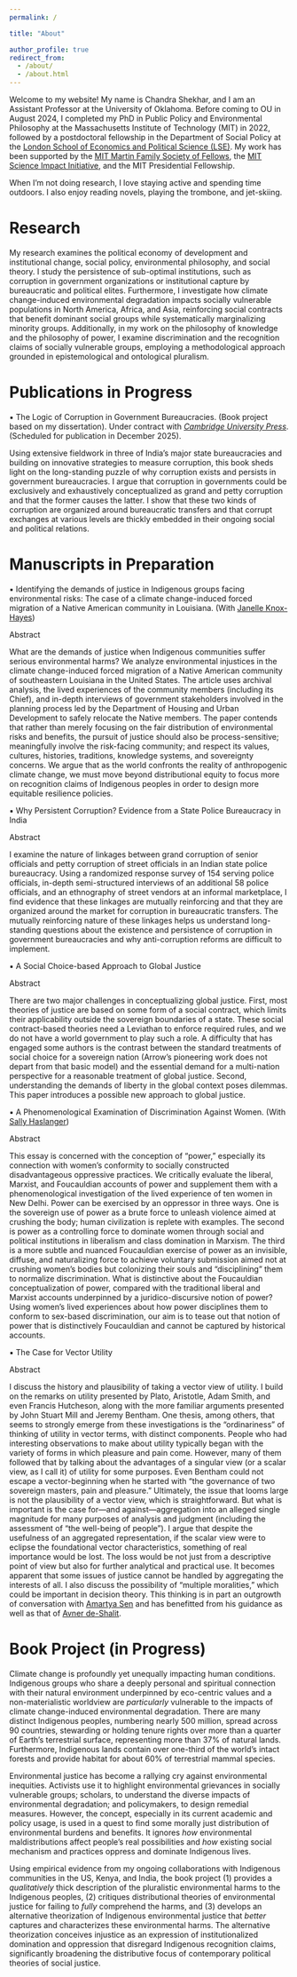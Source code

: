 ```yaml
---
permalink: /

title: "About"

author_profile: true
redirect_from: 
  - /about/
  - /about.html
---
```

Welcome to my website! My name is Chandra Shekhar, and I am an Assistant Professor at the University of Oklahoma. Before coming to OU in August 2024, I completed my PhD in Public Policy and Environmental Philosophy at the Massachusetts Institute of Technology (MIT) in 2022, followed by a postdoctoral fellowship in the Department of Social Policy at the [London School of Economics and Political Science (LSE)](https://www.lse.ac.uk/social-policy). My work has been supported by the [MIT Martin Family Society of Fellows](https://martin-fellows.mit.edu/fellows/current-fellows/), the [MIT Science Impact Initiative](https://scienceimpact.mit.edu/view/biblio/student_contributors_doctoral), and the MIT Presidential Fellowship. <br>

When I’m not doing research, I love staying active and spending time outdoors. I also enjoy reading novels, playing the trombone, and jet-skiing.

Research
===

My research examines the political economy of development and institutional change, social policy, environmental philosophy, and social theory. I study the persistence of sub-optimal institutions, such as corruption in government organizations or institutional capture by bureaucratic and political elites. Furthermore, I investigate how climate change-induced environmental degradation impacts socially vulnerable populations in North America, Africa, and Asia, reinforcing social contracts that benefit dominant social groups while systematically marginalizing minority groups. Additionally, in my work on the philosophy of knowledge and the philosophy of power, I examine discrimination and the recognition claims of socially vulnerable groups, employing a methodological approach grounded in epistemological and ontological pluralism. <br>

Publications in Progress
===
▪ The Logic of Corruption in Government Bureaucracies. (Book project based on my dissertation). Under contract with *[Cambridge University Press](https://www.cambridge.org/)*. (Scheduled for publication in December 2025). <br>

Using extensive fieldwork in three of India’s major state bureaucracies and building on innovative strategies to measure corruption, this book sheds light on the long-standing puzzle of why corruption exists and persists in government bureaucracies. I argue that corruption in governments could be exclusively and exhaustively conceptualized as grand and petty corruption and that the former causes the latter. I show that these two kinds of corruption are organized around bureaucratic transfers and that corrupt exchanges at various levels are thickly embedded in their ongoing social and political relations. <br>

Manuscripts in Preparation
===
▪ Identifying the demands of justice in Indigenous groups facing environmental risks: The case of a climate change-induced forced migration of a Native American community in Louisiana. (With [Janelle Knox-Hayes](https://dusp.mit.edu/people/janelle-knox-hayes)) <br>

Abstract <br>

What are the demands of justice when Indigenous communities suffer serious environmental harms? We analyze environmental injustices in the climate change-induced forced migration of a Native American community of southeastern Louisiana in the United States. The article uses archival analysis, the lived experiences of the community members (including its Chief), and in-depth interviews of government stakeholders involved in the planning process led by the Department of Housing and Urban Development to safely relocate the Native members. The paper contends that rather than merely focusing on the fair distribution of environmental risks and benefits, the pursuit of justice should also be process-sensitive; meaningfully involve the risk-facing community; and respect its values, cultures, histories, traditions, knowledge systems, and sovereignty concerns. We argue that as the world confronts the reality of anthropogenic climate change, we must move beyond distributional equity to focus more on recognition claims of Indigenous peoples in order to design more equitable resilience policies. 

▪ Why Persistent Corruption? Evidence from a State Police Bureaucracy in India

Abstract <br>

I examine the nature of linkages between grand corruption of senior officials and petty corruption of street officials in an Indian state police bureaucracy. Using a randomized response survey of 154 serving police officials, in-depth semi-structured interviews of an additional 58 police officials, and an ethnography of street vendors at an informal marketplace, I find evidence that these linkages are mutually reinforcing and that they are organized around the market for corruption in bureaucratic transfers. The mutually reinforcing nature of these linkages helps us understand long-standing questions about the existence and persistence of corruption in government bureaucracies and why anti-corruption reforms are difficult to implement. <br>

▪ A Social Choice-based Approach to Global Justice

Abstract <br>

There are two major challenges in conceptualizing global justice. First, most theories of justice are based on some form of a social contract, which limits their applicability outside the sovereign boundaries of a state. These social contract-based theories need a Leviathan to enforce required rules, and we do not have a world government to play such a role. A difficulty that has engaged some authors is the contrast between the standard treatments of social choice for a sovereign nation (Arrow’s pioneering work does not depart from that basic model) and the essential demand for a multi-nation perspective for a reasonable treatment of global justice. Second, understanding the demands of liberty in the global context poses dilemmas. This paper introduces a possible new approach to global justice. 

▪ A Phenomenological Examination of Discrimination Against Women. (With [Sally Haslanger](https://philosophy.mit.edu/haslanger)) 

Abstract <br>

This essay is concerned with the conception of “power,” especially its connection with women’s conformity to socially constructed disadvantageous oppressive practices. We critically evaluate the liberal, Marxist, and Foucauldian accounts of power and supplement them with a phenomenological investigation of the lived experience of ten women in New Delhi. Power can be exercised by an oppressor in three ways. One is the sovereign use of power as a brute force to unleash violence aimed at crushing the body; human civilization is replete with examples. The second is power as a controlling force to dominate women through social and political institutions in liberalism and class domination in Marxism. The third is a more subtle and nuanced Foucauldian exercise of power as an invisible, diffuse, and naturalizing force to achieve voluntary submission aimed not at crushing women’s bodies but colonizing their souls and “disciplining” them to normalize discrimination. What is distinctive about the Foucauldian conceptualization of power, compared with the traditional liberal and Marxist accounts underpinned by a juridico-discursive notion of power? Using women’s lived experiences about how power disciplines them to conform to sex-based discrimination, our aim is to tease out that notion of power that is distinctively Foucauldian and cannot be captured by historical accounts. <br>

▪ The Case for Vector Utility <br>

Abstract <br>

I discuss the history and plausibility of taking a vector view of utility. I build on the remarks on utility presented by Plato, Aristotle, Adam Smith, and even Francis Hutcheson, along with the more familiar arguments presented by John Stuart Mill and Jeremy Bentham. One thesis, among others, that seems to strongly emerge from these investigations is the “ordinariness” of thinking of utility in vector terms, with distinct components. People who had interesting observations to make about utility typically began with the variety of forms in which pleasure and pain come. However, many of them followed that by talking about the advantages of a singular view (or a scalar view, as I call it) of utility for some purposes. Even Bentham could not escape a vector-beginning when he started with “the governance of two sovereign masters, pain and pleasure.” Ultimately, the issue that looms large is not the plausibility of a vector view, which is straightforward. But what is important is the case for—and against—aggregation into an alleged single magnitude for many purposes of analysis and judgment (including the assessment of “the well-being of people”). I argue that despite the usefulness of an aggregated representation, if the scalar view were to eclipse the foundational vector characteristics, something of real importance would be lost. The loss would be not just from a descriptive point of view but also for further analytical and practical use. It becomes apparent that some issues of justice cannot be handled by aggregating the interests of all. I also discuss the possibility of “multiple moralities,” which could be important in decision theory. This thinking is in part an outgrowth of conversation with [Amartya Sen](https://scholar.harvard.edu/sen/home) and has benefitted from his guidance as well as that of [Avner de-Shalit](https://www.avnerdeshalit.com).

Book Project (in Progress)
===
Climate change is profoundly yet unequally impacting human conditions. Indigenous groups who share a deeply personal and spiritual connection with their natural environment underpinned by eco-centric values and a non-materialistic worldview are *particularly* vulnerable to the impacts of climate change-induced environmental degradation. There are many distinct Indigenous peoples, numbering nearly 500 million, spread across 90 countries, stewarding or holding tenure rights over more than a quarter of Earth’s terrestrial surface, representing more than 37% of natural lands. Furthermore, Indigenous lands contain over one-third of the world’s intact forests and provide habitat for about 60% of terrestrial mammal species. <br>

Environmental justice has become a rallying cry against environmental inequities. Activists use it to highlight environmental grievances in socially vulnerable groups; scholars, to understand the diverse impacts of environmental degradation; and policymakers, to design remedial measures. However, the concept, especially in its current academic and policy usage, is used in a quest to find some morally just distribution of environmental burdens and benefits. It ignores *how* environmental maldistributions affect people’s real possibilities and *how* existing social mechanism and practices oppress and dominate Indigenous lives. <br>

Using empirical evidence from my ongoing collaborations with Indigenous communities in the US, Kenya, and India, the book project (1) provides a *qualitatively* thick description of the pluralistic environmental harms to the Indigenous peoples, (2) critiques distributional theories of environmental justice for failing to *fully* comprehend the harms, and (3) develops an alternative theorization of Indigenous environmental justice that *better* captures and characterizes these environmental harms. The alternative theorization conceives injustice as an expression of institutionalized domination and oppression that disregard Indigenous recognition claims, significantly broadening the distributive focus of contemporary political theories of social justice. 






